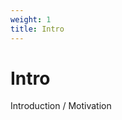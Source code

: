 ```yaml
---
weight: 1
title: Intro
---
```


# Intro 

<aside class="notice">
Introduction / Motivation
</aside>
